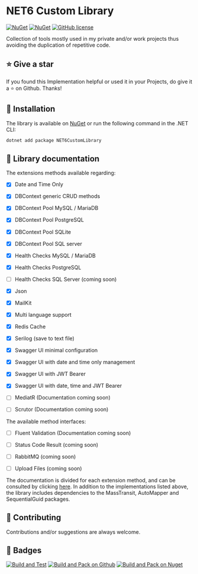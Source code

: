 # NET6 Custom Library

[![NuGet](https://img.shields.io/nuget/v/NET6CustomLibrary.svg?style=for-the-badge)](https://www.nuget.org/packages/NET6CustomLibrary)
[![NuGet](https://img.shields.io/nuget/dt/NET6CustomLibrary.svg?style=for-the-badge)](https://www.nuget.org/packages/NET6CustomLibrary)
[![GitHub license](https://img.shields.io/github/license/AngeloDotNet/NET6CustomLibrary?style=for-the-badge)](https://github.com/AngeloDotNet/NET6CustomLibrary/blob/main/LICENSE)


Collection of tools mostly used in my private and/or work projects thus avoiding the duplication of repetitive code.


## :star: Give a star

If you found this Implementation helpful or used it in your Projects, do give it a :star: on Github. Thanks!


## :dvd: Installation

The library is available on [NuGet](https://www.nuget.org/packages/NET6CustomLibrary) or run the following command in the .NET CLI:

```bash
dotnet add package NET6CustomLibrary
```


## :memo: Library documentation

The extensions methods available regarding:

- [x] Date and Time Only<br>
- [x] DBContext generic CRUD methods<br>
- [x] DBContext Pool MySQL / MariaDB<br>
- [x] DBContext Pool PostgreSQL<br>
- [x] DBContext Pool SQLite<br>
- [x] DBContext Pool SQL server<br>
- [x] Health Checks MySQL / MariaDB<br>
- [x] Health Checks PostgreSQL<br>
- [ ] Health Checks SQL Server (coming soon)<br>
- [x] Json<br>
- [x] MailKit<br>
- [x] Multi language support<br>
- [x] Redis Cache<br>
- [x] Serilog (save to text file)<br>
- [x] Swagger UI minimal configuration<br>
- [x] Swagger UI with date and time only management<br>
- [x] Swagger UI with JWT Bearer<br>
- [x] Swagger UI with date, time and JWT Bearer<br>
- [ ] MediatR (Documentation coming soon)<br>
- [ ] Scrutor (Documentation coming soon)


The available method interfaces:

- [ ] Fluent Validation (Documentation coming soon)<br>
- [ ] Status Code Result (coming soon)<br>
- [ ] RabbitMQ (coming soon)<br>
- [ ] Upload Files (coming soon)


The documentation is divided for each extension method, and can be consulted by clicking [here](https://github.com/AngeloDotNet/NET6CustomLibrary/blob/main/src/NET6CustomLibrary/Docs/).
In addition to the implementations listed above, the library includes dependencies to the MassTransit, AutoMapper and SequentialGuid packages.


## :muscle: Contributing

Contributions and/or suggestions are always welcome.


## :beginner: Badges

[![Build and Test](https://github.com/AngeloDotNet/NET6CustomLibrary/actions/workflows/build.yml/badge.svg)](https://github.com/AngeloDotNet/NET6CustomLibrary/actions/workflows/build.yml)
[![Build and Pack on Github](https://github.com/AngeloDotNet/NET6CustomLibrary/actions/workflows/dotnet-github.yml/badge.svg)](https://github.com/AngeloDotNet/NET6CustomLibrary/actions/workflows/dotnet-github.yml)
[![Build and Pack on Nuget](https://github.com/AngeloDotNet/NET6CustomLibrary/actions/workflows/dotnet-nuget.yml/badge.svg)](https://github.com/AngeloDotNet/NET6CustomLibrary/actions/workflows/dotnet-nuget.yml)